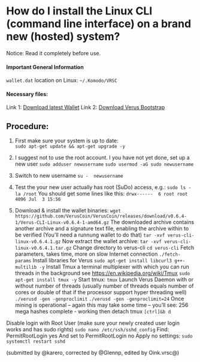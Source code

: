 # How do I install the Linux CLI (command line interface) on a brand new (hosted) system?
Notice: Read it completely before use.

#### Important General Information
`wallet.dat` location on Linux: `~/.Komodo/VRSC`

#### Necessary files:
Link 1: [Download latest Wallet](https://veruscoin.io/wallet.html)
Link 2: [Download Verus Bootstrap](https://bootstrap.veruscoin.io/)

## Procedure:
1. First make sure your system is up to date:  
  `sudo apt-get update && apt-get upgrade -y`  

2. I suggest not to use the root account. I you have not yet done, set up a new user
  `sudo adduser newusername`
  `sudo usermod -aG sudo newusername`
3. Switch to new username
  `su -  newusername`
4. Test the your new user actually has root (SuDo) access, e.g.:
  `sudo ls -la /root`
  You should get some lines like this:
  `drwx------  6 root root 4096 Jul  3 15:56`
5. Download & install the wallet binaries:
  `wget https://github.com/VerusCoin/VerusCoin/releases/download/v0.6.4-1/Verus-CLI-Linux-v0.6.4-1-amd64.gz`
The downloaded archive contains another archive and a signature text file, enabling the archive within to be verified (You'll need a runnung wallet to do that)
  `tar -xvf verus-cli-linux-v0.6.4.1.gz`
Now extract the wallet archive:
  `tar -xvf verus-cli-linux-v0.6.4.1.tar.gz`
Change directory to verus-cli
  `cd verus-cli`
Fetch parameters, takes time, more on slow Internet connection
  `./fetch-params`
Install libraries for Verus
  `sudo apt-get install libcurl3 g++-multilib -y`
Install Tmux a terminal multiplexer with which you can run threads in the background see https://en.wikipedia.org/wiki/Tmux
  `sudo apt-get install tmux -y`
Start tmux:
  `tmux`
Launch Verus Daemon with or without number of threads
(usually number of threads equals number of cores or double of that if the processor support hyper threading well)
  `./verusd -gen -genproclimit`
  `./verusd -gen -genproclimit=24`
Once mining is operational – again this may take some time –
you’ll see: 256 mega hashes complete - working
then detach tmux
`[ctrl]&b d`

Disable login with Root User
(make sure your newly created user login works and has sudo rights)
  `sudo nano /etc/ssh/sshd_config`
Find: PermitRootLogin yes
And set to
PermitRootLogin no
Apply no settings:
  `sudo systemctl restart sshd`

(submitted by @karero, corrected by @Glennp, edited by Oink.vrsc@)
